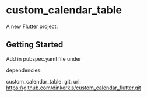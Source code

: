 # custom_calendar_table

A new Flutter project.

## Getting Started

Add in pubspec.yaml file under  

dependencies:

custom_calendar_table:
   git:
     url: https://github.com/dinkerkis/custom_calendar_flutter.git
